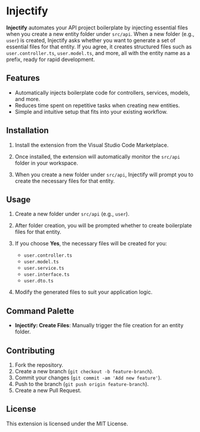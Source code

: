 # Injectify

**Injectify** automates your API project boilerplate by injecting essential files when you create a new entity folder under `src/api`. When a new folder (e.g., `user`) is created, Injectify asks whether you want to generate a set of essential files for that entity. If you agree, it creates structured files such as `user.controller.ts`, `user.model.ts`, and more, all with the entity name as a prefix, ready for rapid development.

## Features

- Automatically injects boilerplate code for controllers, services, models, and more.
- Reduces time spent on repetitive tasks when creating new entities.
- Simple and intuitive setup that fits into your existing workflow.

## Installation

1. Install the extension from the Visual Studio Code Marketplace.

2. Once installed, the extension will automatically monitor the `src/api` folder in your workspace.

3. When you create a new folder under `src/api`, Injectify will prompt you to create the necessary files for that entity.

## Usage

1. Create a new folder under `src/api` (e.g., `user`).

2. After folder creation, you will be prompted whether to create boilerplate files for that entity.

3. If you choose **Yes**, the necessary files will be created for you:

   - `user.controller.ts`
   - `user.model.ts`
   - `user.service.ts`
   - `user.interface.ts`
   - `user.dto.ts`

4. Modify the generated files to suit your application logic.

## Command Palette

- **Injectify: Create Files**: Manually trigger the file creation for an entity folder.

## Contributing

1. Fork the repository.
2. Create a new branch (`git checkout -b feature-branch`).
3. Commit your changes (`git commit -am 'Add new feature'`).
4. Push to the branch (`git push origin feature-branch`).
5. Create a new Pull Request.

## License

This extension is licensed under the MIT License.
